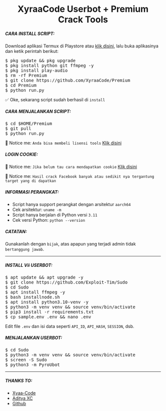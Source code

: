 <h1 align="center">XyraaCode Userbot + Premium Crack Tools</h1>

<h5 align="left">CARA INSTALL SCRIPT:</h5>

<p>Download aplikasi Termux di Playstore atau <a href="https://f-droid.org/en/packages/com.termux/">klik disini</a>, lalu buka aplikasinya dan ketik perintah berikut:</p>

<pre>
$ pkg update && pkg upgrade
$ pkg install python git ffmpeg -y
$ pkg install play-audio
$ rm -rf Premium
$ git clone https://github.com/XyraaCode/Premium
$ cd Premium
$ python run.py
</pre>

<p>✅ Oke, sekarang script sudah berhasil di <code>install</code></p>

<h5 align="left">CARA MENJALANKAN SCRIPT:</h5>

<pre>
$ cd $HOME/Premium
$ git pull
$ python run.py
</pre>

<p>📌 Notice me: <code>Anda bisa membeli lisensi tools</code> <a href="https://wa.me/+6281221523195">Klik disini</a></p>

<h5 align="left">LOGIN COOKIE:</h5>

<p>📌 Notice me: <code>Jika belum tau cara mendapatkan cookie</code> <a href="https://youtu.be/VrGZdY5L19k">Klik disini</a></p>
<p>📌 Notice me: <code>Hasil crack Facebook banyak atau sedikit nya tergantung target yang di dapatkan</code></p>

<h5 align="left">INFORMASI PERANGKAT:</h5>

<ul>
  <li>Script hanya support perangkat dengan arsitektur <code>aarch64</code></li>
  <li>Cek arsitektur: <code>uname -m</code></li>
  <li>Script hanya berjalan di Python versi <code>3.11</code></li>
  <li>Cek versi Python: <code>python --version</code></li>
</ul>

<h5 align="left">CATATAN:</h5>

<p>Gunakanlah dengan <code>bijak</code>, atas apapun yang terjadi admin tidak <code>bertanggung jawab</code>.</p>

---

<h5 align="left">INSTALL Vii USERBOT:</h5>

<pre>
$ apt update && apt upgrade -y
$ git clone https://github.com/Exploit-Tim/Sudo
$ cd Sudo
$ apt install ffmpeg -y
$ bash installnode.sh
$ apt install python3.10-venv -y
$ python3 -m venv venv && source venv/bin/activate
$ pip3 install -r requirements.txt
$ cp sample.env .env && nano .env
</pre>

<p>Edit file <code>.env</code> dan isi data seperti <code>API_ID</code>, <code>API_HASH</code>, <code>SESSION</code>, dsb.</p>

<h5 align="left">MENJALANKAN USERBOT:</h5>

<pre>
$ cd Sudo
$ python3 -m venv venv && source venv/bin/activate
$ screen -S Sudo
$ python3 -m PyroUbot
</pre>

---

<h5 align="left">THANKS TO:</h5>

<ul>
  <li><a href="https://github.com/Xyaa-Code">Xyaa-Code</a></li>
  <li><a href="https://github.com/AdtyaXC">Aditya XC</a></li>
  <li><a href="https://github.com">Github</a></li>
</ul>
